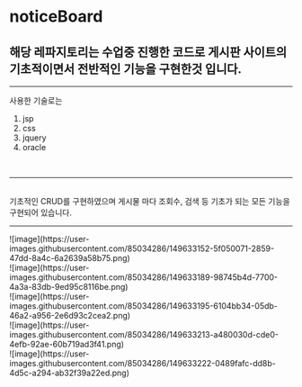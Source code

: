 # noticeBoard
## 해당 레파지토리는 수업중 진행한 코드로 게시판 사이트의 기초적이면서 전반적인 기능을 구현한것 입니다.
___
사용한 기술로는 
1. jsp
2. css
3. jquery
4. oracle
<br>
<hr>
<br>기초적인 CRUD를 구현하였으며 게시물 마다 조회수, 검색 등 기초가 되는 모든 기능을 구현되어 있습니다.
<hr>
![image](https://user-images.githubusercontent.com/85034286/149633152-5f050071-2859-47dd-8a4c-6a2639a58b75.png)<br>
![image](https://user-images.githubusercontent.com/85034286/149633189-98745b4d-7700-4a3a-83db-9ed95c8116be.png)<br>
![image](https://user-images.githubusercontent.com/85034286/149633195-6104bb34-05db-46a2-a956-2e6d93c2cea2.png)<br>
![image](https://user-images.githubusercontent.com/85034286/149633213-a480030d-cde0-4efb-92ae-60b719ad3f41.png)<br>
![image](https://user-images.githubusercontent.com/85034286/149633222-0489fafc-dd8b-4d5c-a294-ab32f39a22ed.png)<br>

